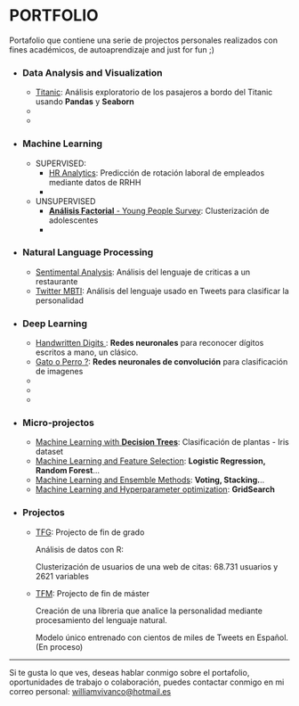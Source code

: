 # PORTFOLIO

Portafolio que contiene una serie de projectos personales realizados con fines académicos, de autoaprendizaje and just for fun ;) 

- ### Data Analysis and Visualization

  - [Titanic](https://nbviewer.jupyter.org/github/Aibloy/Portafolio/blob/master/Titanic.ipynb): Análisis exploratorio de los pasajeros a bordo del Titanic usando **Pandas** y **Seaborn**
  - [](Link)
  - [](Link)

- ### Machine Learning

  - SUPERVISED: 
    - [HR Analytics](Link): Predicción de rotación laboral de empleados mediante datos de RRHH
    - [](Link)
  - UNSUPERVISED
    - [**Análisis Factorial** - Young People Survey](Link):  Clusterización  de adolescentes 
    - [](Link)

- ### Natural Language Processing

  - [Sentimental Analysis](Link): Análisis del lenguaje de criticas a un restaurante
  - [Twitter MBTI](Link): Análisis del lenguaje usado en Tweets para clasificar la personalidad 

- ### Deep Learning

  - [Handwritten Digits ](Link): **Redes neuronales**  para reconocer dígitos escritos a mano, un clásico.
  - [Gato o Perro ?](Link): **Redes neuronales de convolución** para clasificación de imagenes
  - [](Link)
  - [](Link)
  - [](Link)

- ### Micro-projectos

  - [Machine Learning with **Decision Trees**](https://nbviewer.jupyter.org/github/Aibloy/Portafolio/blob/master/Iris.ipynb): Clasificación de plantas - Iris dataset
  - [Machine Learning and Feature Selection](Link): **Logistic Regression, Random Forest**...
  - [Machine Learning and Ensemble Methods](Link): **Voting, Stacking.**..
  - [Machine Learning and Hyperparameter optimization](Link): **GridSearch**

- ### Projectos

  - [TFG](https://github.com/Aibloy/Portafolio/blob/master/TFG%20-%20An%C3%A1lisis%20de%20datos%20con%20R.pdf): Projecto de fin de grado

    Análisis de datos con R: 

    Clusterización de usuarios de una web de citas:  68.731 usuarios y 2621 variables 

    

  - [TFM](Link): Projecto de fin de máster

    Creación de una libreria que analice la personalidad mediante procesamiento del lenguaje natural. 

    Modelo único entrenado con cientos de miles de Tweets en Español.    (En proceso)

    

--------------------------------------------------------

Si te gusta lo que ves, deseas hablar conmigo sobre el portafolio, oportunidades de trabajo o colaboración, puedes contactar conmigo en mi correo personal: [williamvivanco@hotmail.es](mailto:williamvivanco@hotmail.es)

